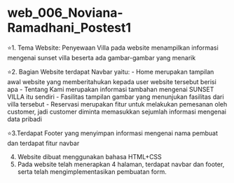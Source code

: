 # web_006_Noviana-Ramadhani_Postest1
 
 ⭐1. Tema Website: Penyewaan Villa
 pada website menampilkan informasi mengenai sunset villa beserta ada gambar-gambar yang menarik
 
 ⭐2. Bagian Website terdapat Navbar yaitu:
      - Home merupakan tampilan awal website yang memberitahukan kepada user website tersebut berisi apa
      - Tentang Kami merupakan informasi tambahan mengenai SUNSET VILLA itu sendiri
      - Fasilitas tampilan gambar yang menunjukan fasilitas dari villa tersebut
      - Reservasi merupakan fitur untuk melakukan pemesanan oleh customer, jadi customer diminta memasukkan sejumlah informasi mengenai data pribadi
      
  ⭐3.Terdapat Footer yang menyimpan informasi mengenai nama pembuat dan terdapat fitur navbar
  
  4. Website dibuat menggunakan bahasa HTML+CSS
  5. Pada website telah menerapkan 4 halaman, terdapat navbar dan footer, serta telah mengimplementasikan pembuatan form.
